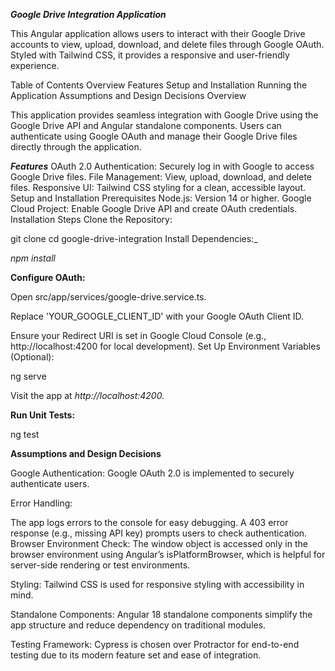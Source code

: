 **_*Google Drive Integration Application*_**

This Angular application allows users to interact with their Google Drive accounts to view, upload, download, and delete files through Google OAuth. Styled with Tailwind CSS, it provides a responsive and user-friendly experience.

Table of Contents
Overview
Features
Setup and Installation
Running the Application
Assumptions and Design Decisions
Overview

This application provides seamless integration with Google Drive using the Google Drive API and Angular standalone components. Users can authenticate using Google OAuth and manage their Google Drive files directly through the application.

**_Features_**
OAuth 2.0 Authentication: Securely log in with Google to access Google Drive files.
File Management: View, upload, download, and delete files.
Responsive UI: Tailwind CSS styling for a clean, accessible layout.
Setup and Installation
Prerequisites
Node.js: Version 14 or higher.
Google Cloud Project: Enable Google Drive API and create OAuth credentials.
Installation Steps
Clone the Repository:


git clone <repository-url>
cd google-drive-integration
Install Dependencies:_


_npm install_

**Configure OAuth:**

Open src/app/services/google-drive.service.ts.

Replace 'YOUR_GOOGLE_CLIENT_ID' with your Google OAuth Client ID.

Ensure your Redirect URI is set in Google Cloud Console (e.g., http://localhost:4200 for local development).
Set Up Environment Variables (Optional):

ng serve

Visit the app at _http://localhost:4200._

**Run Unit Tests:**


ng test


**Assumptions and Design Decisions**

Google Authentication: Google OAuth 2.0 is implemented to securely authenticate users.

Error Handling:

The app logs errors to the console for easy debugging.
A 403 error response (e.g., missing API key) prompts users to check authentication.
Browser Environment Check: The window object is accessed only in the browser environment using Angular’s isPlatformBrowser, which is helpful for server-side rendering or test environments.

Styling: Tailwind CSS is used for responsive styling with accessibility in mind.

Standalone Components: Angular 18 standalone components simplify the app structure and reduce dependency on traditional modules.

Testing Framework: Cypress is chosen over Protractor for end-to-end testing due to its modern feature set and ease of integration.

